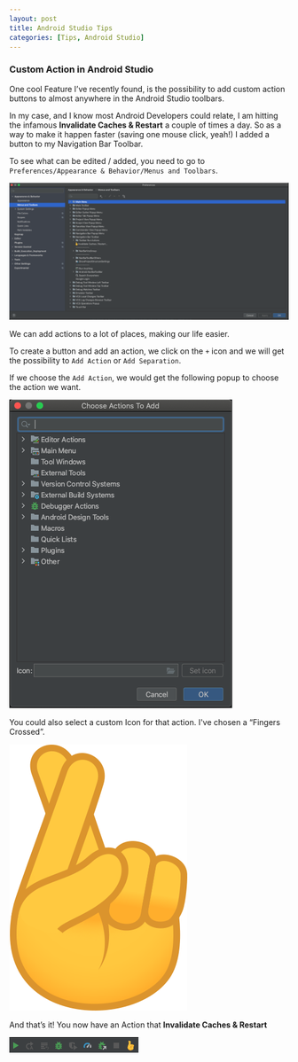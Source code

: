 ```yaml
---
layout: post
title: Android Studio Tips
categories: [Tips, Android Studio]
---
```


### Custom Action in Android Studio

One cool Feature I’ve recently found, is the possibility to add custom action buttons to almost anywhere in the Android Studio toolbars.

In my case, and I know most Android Developers could relate, I am hitting the infamous **Invalidate Caches & Restart** a couple of times a day. So as a way to make it happen faster (saving one mouse click, yeah!) I added a button to my Navigation Bar Toolbar.

To see what can be edited / added, you need to go to `Preferences/Appearance & Behavior/Menus and Toolbars`.


![Menus and Toolbars](/images/Android_Studio_Actions_01.png)

We can add actions to a lot of places, making our life easier.

To create a button and add an action, we click on the `+` icon and we will get the possibility to `Add Action` or `Add Separation`. 

If we choose the `Add Action`, we would get the following popup to choose the action we want.

![Menus and Toolbars](/images/Android_Studio_Actions_02.png)

You could also select a custom Icon for that action. I've chosen a “Fingers Crossed”.

![Menus and Toolbars](/images/Android_Studio_Actions_03.png)

And that’s it! You now have an Action that **Invalidate Caches & Restart**

![Menus and Toolbars](/images/Android_Studio_Actions_04.png)